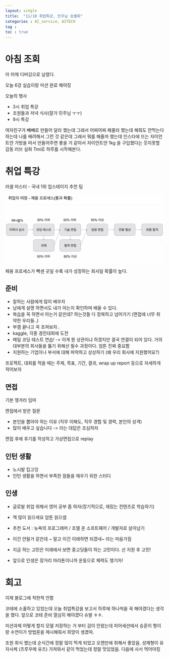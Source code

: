 ```yaml
---
layout: single
title:  "11/10 취업특강, 민주님 송별회"
categories : AI_service, AITECH
tag : 
toc : true
---
```


# 아침 조회
아 어제 디버깅으로 날렸다.

오늘 6강 실습이랑 미션 완료 해야징

오늘의 행사
+ 3시 취업 특강
+ 조원들과 저녁 식사(잘가 민주님 ㅜㅜ)
+ 9시 특강


여자친구가 빼빼로 만들어 달라 했는데 그래서 어찌어찌 해줄라 했는데 해줘도 안먹는다 하는데 나를 배려해서 그런 것 같은데 그래서 뭐를 해줄까 했는데 인스타에 뜨는 자이언트얀 가방을 떠서 만들어주면 좋을 거 같아서 자이언트얀 1kg 을 구입했다는 웃지못할 감동 러브 실화 Tmi로 하루를 시작해본다. 


# 취업 특강

러셀 마스터 - 국내 1위 업스테이지 추천 팀

![image-20221110153015140](/images/2022-11-10/image-20221110153015140.png)

채용 프로세스가 빡센 곳일 수록 내가 성장하는 회사일 확률이  높다.

## 준비
+ 잘하는 사람에게 많이 배우자
+ 남에게 설명 하면서도 내가 아는지 확인하며 배울 수 있다.
+ 복습을 꼭 하면서 아는거 같은데? 하는것들 다 정복하고 넘어가기 (면접에 너무 취약한 우리들..)
+ 부캠 끝나고 꼭 조져보자..
+ kaggle, 각종 경진대회에 도전
+ 매일 코딩 테스트 연습! -> 이게 뭔 상관이냐 하겠지만 결국 연결이 되어 있다. 거의 대부분의 회사들을 뚫기 위해선 필수 과정이다. 암튼 진짜 중요함
+ 지원하는 기업이나 부서에 대해 파악하고 상상하기 (왜 우리 회사에 지원했어요?)

프로젝트, 대회를 적을 때는 
주제, 목표, 기간, 결과, wrap up report 등으로 자세하게 적어보자

## 면접
기본 챙겨라 임마

면접에서 받은 질문
+ 본인을 뽑아야 하는 이유 (직무 이해도, 직무 경험 및 경력, 본인의 성격)
+ 많이 배우고 싶습니다 -> 라는 대답은 조심하자

면접 후에 후기를 작성하고 가상면접으로 replay


## 인턴 생활
+ 노시발 킵고잉 
+ 인턴 생활을 하면서 부족한 점들을 채우기 위한 스터디

## 인생

+ 글로발 취업 위해서 영어 공부 좀 하자(장기적으로, 재밌는 컨텐츠로 학습하기)


+ 책 많이 읽으세요 암튼 읽으셈
+ 추천 도서 : 뉴욕의 프로그래머 / 조엘 온 소프트웨어 / 개발자로 살아남기

+ 이건 안될거 같은데 ~ 말고 이건 이래하면 되겠네~ 라는 마음가짐

+ 지금 하는 고민은 미래에서 보면 중고딩들이 하는 고민이다. 선 지원 후 고민!

+ 앞으로 인생은 장거리 마라톤이니까 운동으로 체력도 챙기자!



# 회고

이제 블로그에 착한척 안함

코테에 소홀하고 있었는데 오늘 취업특강을 보고서 하루에 하나씩을 꼭 해야겠다는 생각을 했다. 앞으로 코테 준비 열심히 해야겠다 슈발 ㅎㅎ.

미션과제 어떻게 할지 모델 저장하는 거 부터 감이 안왔는데 피어세션에서 승훈이 형이랑 수연이가 방법론을 제시해줘서 희망이 생겼따.

조원 회식 했는데 순식간에 정말 많이 먹게 되었고 오랜만에 취해서 좋았음. 성재형이 유자사케 (츠루우메 유즈) 가져와서 같이 먹었는데 정말 맛있었음. 다음에 사서 먹어야징

